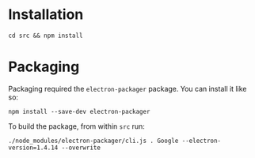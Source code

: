 
# Installation

```
cd src && npm install
```

# Packaging

Packaging required the `electron-packager` package. You can install it like so:

```
npm install --save-dev electron-packager
```

To build the package, from within `src` run:

```
./node_modules/electron-packager/cli.js . Google --electron-version=1.4.14 --overwrite
```
